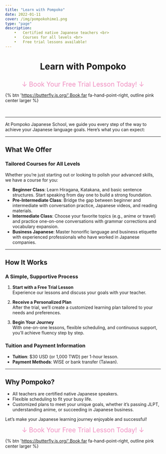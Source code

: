 ```yaml
---
title: "Learn with Pompoko"
date: 2022-01-11
cover: /img/pompokohime1.png
type: "page"
description: 	
    •	Certified native Japanese teachers <br>
	•	Courses for all levels <br>
	•	Free trial lessons available!
---
```


<style>
  .custom-title {
    text-align: center;
  }
</style>

# <p class="custom-title">Learn with Pompoko</p>

<p class="custom-title"><span style="font-size: 150%; color: #F08FC0; ">↓ Book Your Free Trial Lesson Today! ↓</span></p>

{% btn 'https://butterfly.js.org/',Book,far fa-hand-point-right, outline pink center larger %}

<br>

---

At Pompoko Japanese School, we guide you every step of the way to achieve your Japanese language goals. Here’s what you can expect:

---

## **What We Offer**

### Tailored Courses for All Levels
Whether you’re just starting out or looking to polish your advanced skills, we have a course for you:
- **Beginner Class**: Learn Hiragana, Katakana, and basic sentence structures. Start speaking from day one to build a strong foundation.
- **Pre-Intermediate Class**: Bridge the gap between beginner and intermediate with conversation practice, Japanese videos, and reading materials.
- **Intermediate Class**: Choose your favorite topics (e.g., anime or travel) and practice one-on-one conversations with grammar corrections and vocabulary expansion.
- **Business Japanese**: Master honorific language and business etiquette with experienced professionals who have worked in Japanese companies.

---

## **How It Works**

### A Simple, Supportive Process
1. **Start with a Free Trial Lesson**  
   Experience our lessons and discuss your goals with your teacher.

2. **Receive a Personalized Plan**  
   After the trial, we’ll create a customized learning plan tailored to your needs and preferences.

3. **Begin Your Journey**  
   With one-on-one lessons, flexible scheduling, and continuous support, you’ll achieve fluency step by step.

### Tuition and Payment Information
- **Tuition**: $30 USD (or 1,000 TWD) per 1-hour lesson.
- **Payment Methods**: WISE or bank transfer (Taiwan).

---

## **Why Pompoko?**

- All teachers are certified native Japanese speakers.  
- Flexible scheduling to fit your busy life.  
- Customized plans to meet your unique goals, whether it’s passing JLPT, understanding anime, or succeeding in Japanese business.  

Let’s make your Japanese learning journey enjoyable and successful!

<p class="custom-title"><span style="font-size: 150%; color: #F08FC0; ">↓ Book Your Free Trial Lesson Today! ↓</span></p>

{% btn 'https://butterfly.js.org/',Book,far fa-hand-point-right, outline pink center larger %}


